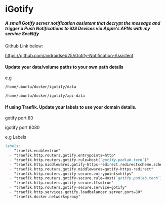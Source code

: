 # iGotify

##### A small Gotify server notification assistent that decrypt the message and trigger a Push Notifications to iOS Devices via Apple's APNs with my service SecNtfy

Github Link below:

https://github.com/androidseb25/iGotify-Notification-Assistent

#### Update your data/volume paths to your own path details

e.g

```markdown
/home/ubuntu/docker/igotify/data
```
```markdown
/home/ubuntu/docker/igotify/api-data
```

#### If using Traefik. Update your labels to use your domain details.

gotify port 80

igotify port 8080

e.g Labels

```markdown
labels:
  - "traefik.enable=true"
  - "traefik.http.routers.gotify.entrypoints=http"
  - "traefik.http.routers.gotify.rule=Host(`gotify.podlab.tech`)"
  - "traefik.http.middlewares.gotify-https-redirect.redirectscheme.scheme=https"
  - "traefik.http.routers.gotify.middlewares=gotify-https-redirect"
  - "traefik.http.routers.gotify-secure.entrypoints=https"
  - "traefik.http.routers.gotify-secure.rule=Host(`gotify.podlab.tech`)"
  - "traefik.http.routers.gotify-secure.tls=true"
  - "traefik.http.routers.gotify-secure.service=gotify"
  - "traefik.http.services.gotify.loadbalancer.server.port=80"
  - "traefik.docker.network=proxy"
```